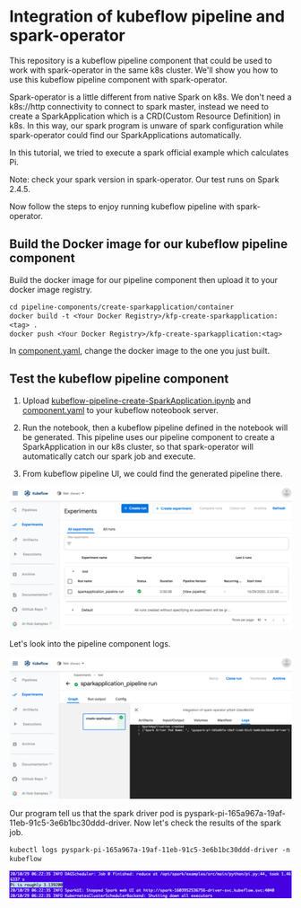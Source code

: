 # Integration of kubeflow pipeline and spark-operator
This repository is a kubeflow pipeline component that could be used to work with spark-operator in the same k8s cluster.
We'll show you how to use this kubeflow pipeline component with spark-operator.

Spark-operator is a little different from native Spark on k8s. We don't need a k8s://http connectivity to connect to spark master, instead we need to create a SparkApplication which is a CRD(Custom Resource Definition) in k8s. In this way, our spark program is unware of spark configuration while spark-operator could find our SparkApplications automatically.

In this tutorial, we tried to execute a spark official example which calculates Pi.

Note: check your spark version in spark-operator. Our test runs on Spark 2.4.5.

Now follow the steps to enjoy running kubeflow pipeline with spark-operator.

## Build the Docker image for our kubeflow pipeline component

Build the docker image for our pipeline component then upload it to your docker image registry.

```
cd pipeline-components/create-sparkapplication/container
docker build -t <Your Docker Registry>/kfp-create-sparkapplication:<tag> .
docker push <Your Docker Registry>/kfp-create-sparkapplication:<tag>
```

In [component.yaml](./pipeline-components/create-sparkapplication/component.yaml), change the docker image to the one you just built.

## Test the kubeflow pipeline component
1. Upload [kubeflow-pipeline-create-SparkApplication.ipynb](./pipeline-components/create-sparkapplication/kubeflow-pipeline-create-SparkApplication.ipynb) and [component.yaml](./pipeline-components/create-sparkapplication/component.yaml) to your kubeflow noteobook server.

2. Run the notebook, then a kubeflow pipeline defined in the notebook will be generated.
This pipeline uses our pipeline component to create a SparkApplication in our k8s cluster, so that spark-operator will automatically catch our spark job and execute.

1. From kubeflow pipeline UI, we could find the generated pipeline there.

![](./resources/kfp-spark-operator-integration-01.png)

Let's look into the pipeline component logs.

![](./resources/kfp-spark-operator-integration-02.png)

Our program tell us that the spark driver pod is pyspark-pi-165a967a-19af-11eb-91c5-3e6b1bc30ddd-driver.
Now let's check the results of the spark job.
```
kubectl logs pyspark-pi-165a967a-19af-11eb-91c5-3e6b1bc30ddd-driver -n kubeflow
```

![](./resources/kfp-spark-operator-integration-03.png)